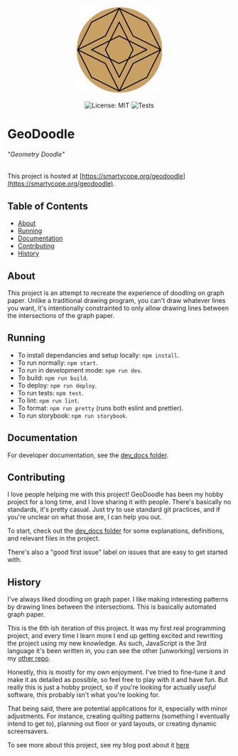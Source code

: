 <div align="center">

<!-- [![logo](logo192.png)](logo192.png) -->
<img src="logo192.png" alt="Logo">

<!-- [![License: MIT](https://img.shields.io/badge/License-MIT-yellow.svg)](https://opensource.org/licenses/MIT) -->
<br>
<br>
<img src="https://img.shields.io/badge/License-MIT-yellow.svg" alt="License: MIT">

<!-- [![Tests](https://github.com/smartycope/GeoDoodle/actions/workflows/test.yml/badge.svg)](https://github.com/smartycope/GeoDoodle/actions/workflows/test.yml) -->
<img src="https://github.com/smartycope/GeoDoodle/actions/workflows/test.yml/badge.svg" alt="Tests">

</div>

# GeoDoodle

###### "Geometry Doodle"

This project is hosted at [https://smartycope.org/geodoodle](https://smartycope.org/geodoodle).

## Table of Contents

- [About](#about)
- [Running](#running)
- [Documentation](#documentation)
- [Contributing](#contributing)
- [History](#history)

## About

This project is an attempt to recreate the experience of doodling on graph paper. Unlike a traditional drawing program, you can't draw whatever lines you want, it's intentionally constrainted to only allow drawing lines between the intersections of the graph paper.

## Running

- To install dependancies and setup locally: `npm install`.
- To run normally: `npm start`.
- To run in development mode: `npm run dev`.
- To build: `npm run build`.
- To deploy: `npm run deploy`.
- To run tests: `npm test`.
- To lint: `npm run lint`.
- To format: `npm run pretty` (runs both eslint and prettier).
- To run storybook: `npm run storybook`.

## Documentation

For developer documentation, see the [dev_docs folder](dev_docs).

## Contributing

I love people helping me with this project! GeoDoodle has been my hobby project for a long time, and I love sharing it with people. There's basically no standards, it's pretty casual. Just try to use standard git practices, and if you're unclear on what those are, I can help you out.

To start, check out the [dev_docs folder](dev_docs) for some explanations, definitions, and relevant files in the project.

There's also a "good first issue" label on issues that are easy to get started with.

## History

I've always liked doodling on graph paper. I like making interesting patterns by drawing lines between the intersections. This is basically automated graph paper.

This is the 6th ish iteration of this project. It was my first real programming project, and every time I learn more I end up getting excited and rewriting the project using my new knowledge. As such, JavaScript is the 3rd language it's been written in, you can see the other [unworking] versions in my [other repo](https://github.com/smartycope/GeoDoodle).

Honestly, this is mostly for my own enjoyment. I've tried to fine-tune it and make it as detailed as possible, so feel free to play with it and have fun. But really this is just a hobby project, so if you're looking for actually _useful_ software, this probably isn't what you're looking for.

That being said, there are potential applications for it, especially with minor adjustments. For instance, creating quilting patterns (something I eventually intend to get to), planning out floor or yard layouts, or creating dynamic screensavers.

To see more about this project, see my blog post about it [here](https://smartycope.org/posts/GeoDoodle/)

<!--
## Current branch todos:
Things I need to remember to do before merging the current branch. Don't merge this list!
- reminging the only bound via double tap adds it back after a sec

## Other todos that should be issues but I'm lazy:
- mirror rotate icons on paper should scale with current scale
- Add to the Concepts help page
- Add explanatuon text as a controlled snackbox or tooltip that disapears on next touch On mobile
- mobile toolbar stil lshows taps
- import BorderClearIcon from '@mui/icons-material/BorderClear'; -- this might be good somewhere
- if the clipboard buttons would go off the side of the screen, they should adjust to stay on screen
- clipboard doesn't mirror around mirror origins
- move all the stuff in options that relate to color into the theme
-->
